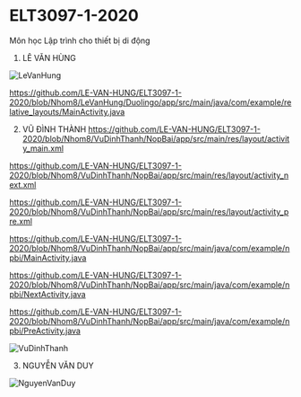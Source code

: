 # ELT3097-1-2020
Môn học Lập trình cho thiết bị di động

1. LÊ VĂN HÙNG

![LeVanHung](https://user-images.githubusercontent.com/65001663/94886283-daf79500-049c-11eb-9935-7aa351522b16.gif)

https://github.com/LE-VAN-HUNG/ELT3097-1-2020/blob/Nhom8/LeVanHung/Duolingo/app/src/main/java/com/example/relative_layouts/MainActivity.java

2. VŨ ĐÌNH THÀNH
https://github.com/LE-VAN-HUNG/ELT3097-1-2020/blob/Nhom8/VuDinhThanh/NopBai/app/src/main/res/layout/activity_main.xml

https://github.com/LE-VAN-HUNG/ELT3097-1-2020/blob/Nhom8/VuDinhThanh/NopBai/app/src/main/res/layout/activity_next.xml

https://github.com/LE-VAN-HUNG/ELT3097-1-2020/blob/Nhom8/VuDinhThanh/NopBai/app/src/main/res/layout/activity_pre.xml

https://github.com/LE-VAN-HUNG/ELT3097-1-2020/blob/Nhom8/VuDinhThanh/NopBai/app/src/main/java/com/example/npbi/MainActivity.java

https://github.com/LE-VAN-HUNG/ELT3097-1-2020/blob/Nhom8/VuDinhThanh/NopBai/app/src/main/java/com/example/npbi/NextActivity.java

https://github.com/LE-VAN-HUNG/ELT3097-1-2020/blob/Nhom8/VuDinhThanh/NopBai/app/src/main/java/com/example/npbi/PreActivity.java

![VuDinhThanh](https://user-images.githubusercontent.com/71000712/96092092-96381900-0ef4-11eb-8df0-882d78ad12fe.gif)


3. NGUYỄN VĂN DUY

![NguyenVanDuy](https://user-images.githubusercontent.com/65001663/94886288-e1860c80-049c-11eb-9da9-3b82d9df258c.gif)
